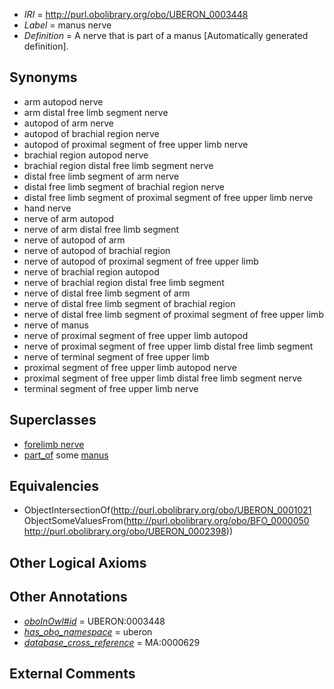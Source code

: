  * *IRI* = http://purl.obolibrary.org/obo/UBERON_0003448
 * *Label* = manus nerve
 * *Definition* = A nerve that is part of a manus [Automatically generated definition].

## Synonyms

 * arm autopod nerve
 * arm distal free limb segment nerve
 * autopod of arm nerve
 * autopod of brachial region nerve
 * autopod of proximal segment of free upper limb nerve
 * brachial region autopod nerve
 * brachial region distal free limb segment nerve
 * distal free limb segment of arm nerve
 * distal free limb segment of brachial region nerve
 * distal free limb segment of proximal segment of free upper limb nerve
 * hand nerve
 * nerve of arm autopod
 * nerve of arm distal free limb segment
 * nerve of autopod of arm
 * nerve of autopod of brachial region
 * nerve of autopod of proximal segment of free upper limb
 * nerve of brachial region autopod
 * nerve of brachial region distal free limb segment
 * nerve of distal free limb segment of arm
 * nerve of distal free limb segment of brachial region
 * nerve of distal free limb segment of proximal segment of free upper limb
 * nerve of manus
 * nerve of proximal segment of free upper limb autopod
 * nerve of proximal segment of free upper limb distal free limb segment
 * nerve of terminal segment of free upper limb
 * proximal segment of free upper limb autopod nerve
 * proximal segment of free upper limb distal free limb segment nerve
 * terminal segment of free upper limb nerve

## Superclasses

 * [forelimb nerve](../../UBERON/41/UBERON_0003441.md)
 * [part_of](../../BFO/50/BFO_0000050.md) some [manus](../../UBERON/98/UBERON_0002398.md)

## Equivalencies

 * ObjectIntersectionOf(<http://purl.obolibrary.org/obo/UBERON_0001021> ObjectSomeValuesFrom(<http://purl.obolibrary.org/obo/BFO_0000050> <http://purl.obolibrary.org/obo/UBERON_0002398>))

## Other Logical Axioms


## Other Annotations

 * *[oboInOwl#id](../../id/oboInOwl#id.md)* = UBERON:0003448
 * *[has_obo_namespace](../../ce/oboInOwl#hasOBONamespace.md)* = uberon
 * *[database_cross_reference](../../ef/oboInOwl#hasDbXref.md)* = MA:0000629

## External Comments

